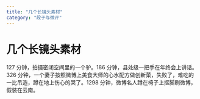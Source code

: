 ```yaml
---
title: "几个长镜头素材"
category: "段子与微评"
---
```

# 几个长镜头素材

127 分钟，拍摄密闭空间里的一个驴。186 分钟，县处级一把手在年终会上讲话。326 分钟，一个妻子按照微博上美食大师的心水配方做创新菜，失败了，难吃的一比吊造，蹲在地上伤心的哭了。1298 分钟，微博名人蹲在椅子上抠脚刷微博，假装在云南。



